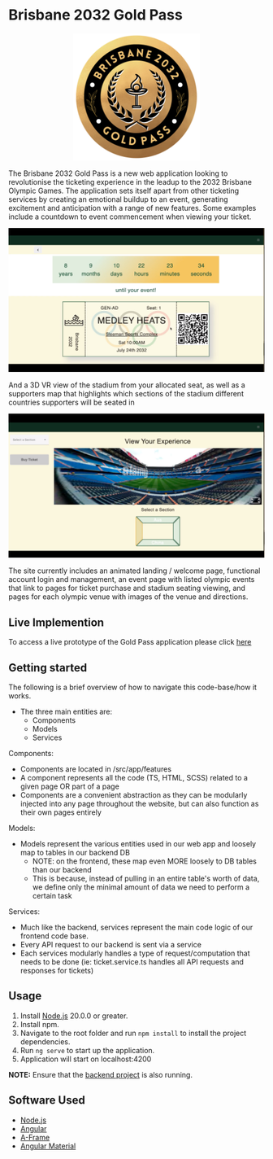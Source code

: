 # Brisbane 2032 Gold Pass
<p align="center">
  <img src="https://github.com/Wo-m/tickexperience-frontend/blob/main/src/assets/images/logo.png?raw=true)" alt="logo" width="250"/>
</p>

The Brisbane 2032 Gold Pass is a new web application looking to revolutionise the ticketing experience in the leadup to the 2032 Brisbane Olympic Games. The application sets itself apart from other ticketing services by creating an emotional buildup to an event, generating excitement and anticipation with a range of new features. Some examples include a countdown to event commencement when viewing your ticket.

<p align="center">
  <img src="https://github.com/Wo-m/tickexperience-frontend/blob/main/src/assets/images/countdown.png?raw=true)" alt="logo" width="800"/>
</p>

And a 3D VR view of the stadium from your allocated seat, as well as a supporters map that highlights which sections of the stadium different countries supporters will be seated in

<p align="center">
  <img src="https://github.com/Wo-m/tickexperience-frontend/blob/main/src/assets/images/seatview.png?raw=true)" alt="logo" width="800"/>
</p>

The site currently includes an animated landing / welcome page, functional account login and management, an event page with listed olympic events that link to pages for ticket purchase and stadium seating viewing, and pages for each olympic venue with images of the venue and directions. 

## Live Implemention
To access a live prototype of the Gold Pass application please click [here](http://170.64.185.134:5000/welcome)

## Getting started
The following is a brief overview of how to navigate this code-base/how it works.
- The three main entities are:
    - Components
    - Models
    - Services 

Components:
- Components are located in /src/app/features
- A component represents all the code (TS, HTML, SCSS) related to a given page OR part of a page
- Components are a convenient abstraction as they can be modularly injected into any page throughout the website, but can also function as their own pages entirely

Models:
- Models represent the various entities used in our web app and loosely map to tables in our backend DB
    - NOTE: on the frontend, these map even MORE loosely to DB tables than our backend
    - This is because, instead of pulling in an entire table's worth of data, we define only the minimal amount of data we need to perform a certain task

Services:
- Much like the backend, services represent the main code logic of our frontend code base. 
- Every API request to our backend is sent via a service
- Each services modularly handles a type of request/computation that needs to be done (ie: ticket.service.ts handles all API requests and responses for tickets)

## Usage

1. Install [Node.js](https://nodejs.org/en/download) 20.0.0 or greater.
2. Install npm.
3. Navigate to the root folder and run `npm install` to install the project dependencies.
4. Run `ng serve` to start up the application.
5. Application will start on localhost:4200

**NOTE:** Ensure that the [backend project](https://github.com/Wo-m/tickexperience-backend) is also running.

## Software Used
- [Node.js](https://nodejs.org/en/download)
- [Angular](https://angular.io/guide/setup-local)
- [A-Frame](https://aframe.io/)
- [Angular Material](https://material.angular.io/)

